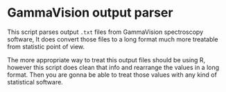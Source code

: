 # GammaVision output parser

This script parses output `.txt` files from GammaVision spectroscopy software, It does convert those files to a long format much more treatable from statistic point of view.

The more appropriate way to treat this output files should be using R, however this script does clean that info and rearrange the values in a long format. Then you are gonna be able to treat those values with any kind of statistical software.
